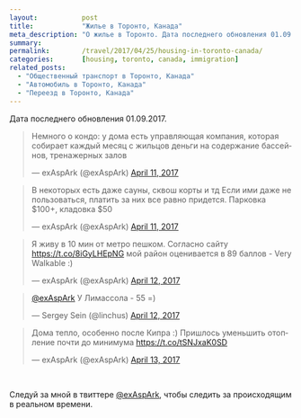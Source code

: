 ```yaml
---
layout:           post
title:            "Жилье в Торонто, Канада"
meta_description: "О жилье в Торонто. Дата последнего обновления 01.09.2017. Следуй за мной в твиттере @exAspArk, чтобы следить за происходящим в реальном времени :)"
summary:
permalink:        /travel/2017/04/25/housing-in-toronto-canada/
categories:       [housing, toronto, canada, immigration]
related_posts:
  - "Общественный транспорт в Торонто, Канада"
  - "Автомобиль в Торонто, Канада"
  - "Переезд в Торонто, Канада"
---
```


Дата последнего обновления 01.09.2017.

<script src="//platform.twitter.com/widgets.js" charset="utf-8"></script>

<blockquote class="twitter-tweet" data-lang="en" data-link-color="#0076df" data-align="center"><p lang="ru" dir="ltr">Немного о кондо: у дома есть управляющая компания, которая собирает каждый месяц с жильцов деньги на содержание бассейнов, тренажерных залов</p>&mdash; exAspArk (@exAspArk) <a href="https://twitter.com/exAspArk/status/851734317558575105">April 11, 2017</a></blockquote>
<blockquote class="twitter-tweet" data-lang="en" data-link-color="#0076df" data-align="center"><p lang="ru" dir="ltr">В некоторых есть даже сауны, сквош корты и тд Если ими даже не пользоваться, платить за них все равно придется. Парковка $100+, кладовка $50</p>&mdash; exAspArk (@exAspArk) <a href="https://twitter.com/exAspArk/status/851734592264564736">April 11, 2017</a></blockquote>
<blockquote class="twitter-tweet" data-lang="en" data-link-color="#0076df" data-align="center"><p lang="ru" dir="ltr">Я живу в 10 мин от метро пешком. Согласно сайту <a href="https://t.co/8iGyLHEpNG">https://t.co/8iGyLHEpNG</a> мой район оценивается в 89 баллов - Very Walkable :)</p>&mdash; exAspArk (@exAspArk) <a href="https://twitter.com/exAspArk/status/852040610307489792">April 12, 2017</a></blockquote>
<blockquote class="twitter-tweet" data-lang="en" data-link-color="#0076df" data-align="center" data-conversation="none"><p lang="ru" dir="ltr"><a href="https://twitter.com/exAspArk">@exAspArk</a> У Лимассола - 55 =)</p>&mdash; Sergey Sein (@linchus) <a href="https://twitter.com/linchus/status/852119848595464194">April 12, 2017</a></blockquote>
<blockquote class="twitter-tweet" data-lang="en" data-link-color="#0076df" data-align="center"><p lang="ru" dir="ltr">Дома тепло, особенно после Кипра :) Пришлось уменьшить отопление почти до минимума <a href="https://t.co/tSNJxaK0SD">https://t.co/tSNJxaK0SD</a></p>&mdash; exAspArk (@exAspArk) <a href="https://twitter.com/exAspArk/status/852670028059217921">April 13, 2017</a></blockquote>

<br />

Следуй за мной в твиттере [@exAspArk](https://twitter.com/exaspark), чтобы следить за происходящим в реальном времени.

